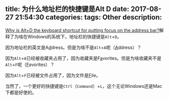 title: 为什么地址栏的快捷键是Alt D
date: 2017-08-27 21:54:30
categories:
tags: Other
description:
---
[Why is Alt+D the keyboard shortcut for putting focus on the address bar?](https://blogs.msdn.microsoft.com/oldnewthing/20170314-00/?p=95727)解释了为啥在Windows的系统下，地址栏的快捷键是`Alt`+`D`。

因为地址栏的英文是A<u>d</u>dress。但是为啥不是`Alt`+`A`呢（<u>A</u>ddress）？

因为`Alt`+`A`已经被收藏夹占用了，因为收藏夹是F<u>a</u>vorites。但是为啥收藏夹不是`Alt`+`F`呢（<u>F</u>avorites）？

因为`Alt`+`F`已经被文件占用了，因为文件是<u>F</u>ile。

当然了，一个更好的快捷键是`Ctrl`（`Command`）+`L`，这个无论Windows还是Mac下都是好使的。